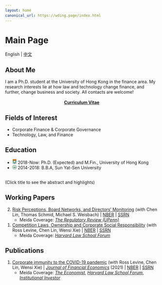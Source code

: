 ```yaml
---
layout: home
canonical_url: https://wding.page/index.html
---
```


<div class="posts">

<h1 id="posts-label">Main Page</h1>
<p class="posts-labelgroup"></p>

<div class="post center">English | <a href='./index_zh.html'>中文</a></div>

<h2 class="post-title">About Me</h2>
<div class="post">I am a Ph.D. student at the University of Hong Kong in the finance area. My research interests lie at how law and technology change finance, and further, change business and society. All contacts are welcome!</div>

<div align="center">
<br>
<strong><a class="icon-pdf" href="./assets/CV_Wenzhi_Ding.pdf" target="_blank">Curriculum Vitae</a></strong>
<br>
</div>

<h2 class="post-title">Fields of Interest</h2>
<ul class="my-list">
<li>Corporate Finance & Corporate Governance</li>
<li>Technology, Law, and Finance</li>
</ul>

<h2 class="post-title">Education</h2>
<ul class="my-list">
<li class="post"><img src="./assets/img/hku.svg" alt="HKU Logo" width="14"> 2018-Now: Ph.D. (Expected) and M.Fin., University of Hong Kong</li>
<li class="post"><img src="./assets/img/sysu.svg" alt="SYSU Logo" width="14"> 2014-2018: B.B.A, Sun Yat-Sen University</li>
</ul>

<br>
<div class="post">(Click title to see the abstract and highlights)</div>

<h2 class="post-title">Working Papers</h2>
<ol reversed>

<li class="post"><a class="two" href="/pages/research.html#penalty_vote">Risk Perceptions, Board Networks, and Directors’ Monitoring</a> (with Chen Lin, Thomas Schmid, Michael S. Weisbach) | <a class='icon-ext-link' href='https://www.nber.org/papers/w28974' target="_blank"  rel="noreferrer">NBER</a> | <a class='icon-ext-link' href='https://papers.ssrn.com/sol3/papers.cfm?abstract_id=3872749' target="_blank"  rel="noreferrer">SSRN</a>
<ul>
<li class="post">Meida Coverage: <a href="https://www.theregreview.org/2021/07/09/week-in-review-165/" target="_blank"  rel="noreferrer"><i>The Regulatory Review (UPenn)</i></a></li>
</ul>
</li>

<li class="post"><a class="two" href="/pages/research.html#comp_csr">Competition Laws, Ownership and Corporate Social Responsibility</a> (with Ross Levine, Chen Lin, Wensi Xie) | <a class='icon-ext-link' href='https://www.nber.org/papers/w27493' target="_blank"  rel="noreferrer">NBER</a> | <a class='icon-ext-link' href='https://papers.ssrn.com/sol3/papers.cfm?abstract_id=3605990' target="_blank"  rel="noreferrer">SSRN</a>
<ul>
<li class="post">Meida Coverage: <a href="https://corpgov.law.harvard.edu/2020/06/03/competition-laws-norms-and-corporate-social-responsibility/" target="_blank"  rel="noreferrer"><i>Harvard Law School Forum</i></a></li>
</ul>
</li>

</ol>


<h2 class="post-title">Publications</h2>
<ol reversed>
<li class="post"><a class="two" href="/pages/research.html#covid_immunity">Corporate immunity to the COVID-19 pandemic</a> (with Ross Levine, Chen Lin, Wensi Xie) | <a class='icon-ext-link' href='https://doi.org/10.1016/j.jfineco.2021.03.005' target="_blank"  rel="noreferrer"><i>Journal of Financial Economics</i></a> (2021) | <a class='icon-ext-link' href='https://www.nber.org/papers/w27055' target="_blank"  rel="noreferrer">NBER</a> | <a class='icon-ext-link' href='https://papers.ssrn.com/sol3/papers.cfm?abstract_id=3578585' target="_blank"  rel="noreferrer">SSRN</a>
<ul>
<li class="post">Meida Coverage: <a href="https://www.economist.com/graphic-detail/2020/04/28/which-companies-are-most-immune-to-the-pandemic" target="_blank"  rel="noreferrer"><i>The Economist</i></a>, <a href="https://corpgov.law.harvard.edu/2020/05/05/corporate-immunity-to-the-covid-19-pandemic/" target="_blank"  rel="noreferrer"><i>Harvard Law School Forum</i></a>, <a href="https://www.institutionalinvestor.com/article/b1lb704v1qbftt/Hedge-Funds-Favorite-Stocks-Were-Hit-Hardest-in-the-Coronavirus-Crash" target="_blank"  rel="noreferrer"><i>Institutional Investor</i></a></li>
</ul>
</li>
</ol>

</div>